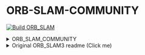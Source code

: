 # ORB-SLAM-COMMUNITY
[![Build ORB_SLAM](https://github.com/shye0930/ORB_SLAM_3_COMMUNITY/actions/workflows/cmake-multi-platform.yml/badge.svg)](https://github.com/shye0930/ORB_SLAM_3_COMMUNITY/actions/workflows/cmake-multi-platform.yml)


<details>
  <summary> ORB_SLAM_COMMUNITY</Summary>

  The [original ORB_SLAM_COMMUNITY](https://github.com/jeremysalwen/ORB_SLAM_COMMUNITY/tree/main)
  This is a community maintained fork of https://github.com/UZ-SLAMLab/ORB_SLAM3.  The official repository has been inactive for over two years, and has accumulated 26 unresolved pull requests and nearly 500 unresolved issues.  Additionally there are numerous bugfixes and improvements scattered throughout the 2.5k+ forks on GitHub.  This fork is an attempt to create a *community consensus* version of ORB_SLAM3 that incorporates all of the best pieces that the community has created.

We welcome pull requests, and we welcome requests for commit access.
</details>


<details>

  <summary>Original ORB_SLAM3 readme (Click me)</summary>
  
  # ORB-SLAM3
  
  ### V1.0, December 22th, 2021
  **Authors:** Carlos Campos, Richard Elvira, Juan J. Gómez Rodríguez, [José M. M. Montiel](http://webdiis.unizar.es/~josemari/), [Juan D. Tardos](http://webdiis.unizar.es/~jdtardos/).
  
  The [Changelog](https://github.com/UZ-SLAMLab/ORB_SLAM3/blob/master/Changelog.md) describes the features of each version.
  
  ORB-SLAM3 is the first real-time SLAM library able to perform **Visual, Visual-Inertial and Multi-Map SLAM** with **monocular, stereo and RGB-D** cameras, using **pin-hole and fisheye** lens models. In all sensor configurations, ORB-SLAM3 is as robust as the best systems available in the literature, and significantly more accurate. 
  
  We provide examples to run ORB-SLAM3 in the [EuRoC dataset](http://projects.asl.ethz.ch/datasets/doku.php?id=kmavvisualinertialdatasets) using stereo or monocular, with or without IMU, and in the [TUM-VI dataset](https://vision.in.tum.de/data/datasets/visual-inertial-dataset) using fisheye stereo or monocular, with or without IMU. Videos of some example executions can be found at [ORB-SLAM3 channel](https://www.youtube.com/channel/UCXVt-kXG6T95Z4tVaYlU80Q).
  
  This software is based on [ORB-SLAM2](https://github.com/raulmur/ORB_SLAM2) developed by [Raul Mur-Artal](http://webdiis.unizar.es/~raulmur/), [Juan D. Tardos](http://webdiis.unizar.es/~jdtardos/), [J. M. M. Montiel](http://webdiis.unizar.es/~josemari/) and [Dorian Galvez-Lopez](http://doriangalvez.com/) ([DBoW2](https://github.com/dorian3d/DBoW2)).
  
  <a href="https://youtu.be/HyLNq-98LRo" target="_blank"><img src="https://img.youtube.com/vi/HyLNq-98LRo/0.jpg" 
  alt="ORB-SLAM3" width="240" height="180" border="10" /></a>
  
  ### Related Publications:
  
  [ORB-SLAM3] Carlos Campos, Richard Elvira, Juan J. Gómez Rodríguez, José M. M. Montiel and Juan D. Tardós, **ORB-SLAM3: An Accurate Open-Source Library for Visual, Visual-Inertial and Multi-Map SLAM**, *IEEE Transactions on Robotics 37(6):1874-1890, Dec. 2021*. **[PDF](https://arxiv.org/abs/2007.11898)**.
  
  [IMU-Initialization] Carlos Campos, J. M. M. Montiel and Juan D. Tardós, **Inertial-Only Optimization for Visual-Inertial Initialization**, *ICRA 2020*. **[PDF](https://arxiv.org/pdf/2003.05766.pdf)**
  
  [ORBSLAM-Atlas] Richard Elvira, J. M. M. Montiel and Juan D. Tardós, **ORBSLAM-Atlas: a robust and accurate multi-map system**, *IROS 2019*. **[PDF](https://arxiv.org/pdf/1908.11585.pdf)**.
  
  [ORBSLAM-VI] Raúl Mur-Artal, and Juan D. Tardós, **Visual-inertial monocular SLAM with map reuse**, IEEE Robotics and Automation Letters, vol. 2 no. 2, pp. 796-803, 2017. **[PDF](https://arxiv.org/pdf/1610.05949.pdf)**. 
  
  [Stereo and RGB-D] Raúl Mur-Artal and Juan D. Tardós. **ORB-SLAM2: an Open-Source SLAM System for Monocular, Stereo and RGB-D Cameras**. *IEEE Transactions on Robotics,* vol. 33, no. 5, pp. 1255-1262, 2017. **[PDF](https://arxiv.org/pdf/1610.06475.pdf)**.
  
  [Monocular] Raúl Mur-Artal, José M. M. Montiel and Juan D. Tardós. **ORB-SLAM: A Versatile and Accurate Monocular SLAM System**. *IEEE Transactions on Robotics,* vol. 31, no. 5, pp. 1147-1163, 2015. (**2015 IEEE Transactions on Robotics Best Paper Award**). **[PDF](https://arxiv.org/pdf/1502.00956.pdf)**.
  
  [DBoW2 Place Recognition] Dorian Gálvez-López and Juan D. Tardós. **Bags of Binary Words for Fast Place Recognition in Image Sequences**. *IEEE Transactions on Robotics,* vol. 28, no. 5, pp. 1188-1197, 2012. **[PDF](http://doriangalvez.com/php/dl.php?dlp=GalvezTRO12.pdf)**
  
  # 1. License
  
  ORB-SLAM3 is released under [GPLv3 license](https://github.com/UZ-SLAMLab/ORB_SLAM3/LICENSE). For a list of all code/library dependencies (and associated licenses), please see [Dependencies.md](https://github.com/UZ-SLAMLab/ORB_SLAM3/blob/master/Dependencies.md).
  
  For a closed-source version of ORB-SLAM3 for commercial purposes, please contact the authors: orbslam (at) unizar (dot) es.
  
  If you use ORB-SLAM3 in an academic work, please cite:
    
      @article{ORBSLAM3_TRO,
        title={{ORB-SLAM3}: An Accurate Open-Source Library for Visual, Visual-Inertial 
                 and Multi-Map {SLAM}},
        author={Campos, Carlos AND Elvira, Richard AND G\´omez, Juan J. AND Montiel, 
                Jos\'e M. M. AND Tard\'os, Juan D.},
        journal={IEEE Transactions on Robotics}, 
        volume={37},
        number={6},
        pages={1874-1890},
        year={2021}
       }
  
  # 2. Prerequisites
  We have tested the library in **Ubuntu 16.04** and **18.04**, but it should be easy to compile in other platforms. A powerful computer (e.g. i7) will ensure real-time performance and provide more stable and accurate results.
  
  ## C++14 or C++11 Compiler
  We use the new thread and chrono functionalities of C++11.
  
  ## Pangolin
  We use [Pangolin](https://github.com/stevenlovegrove/Pangolin) for visualization and user interface. Dowload and install instructions can be found at: https://github.com/stevenlovegrove/Pangolin.
  
  ## OpenCV
  We use [OpenCV](http://opencv.org) to manipulate images and features. Dowload and install instructions can be found at: http://opencv.org. **Required at leat 3.0. Tested with OpenCV 3.2.0 and 4.4.0**.
  
  ## Eigen3
  Required by g2o (see below). Download and install instructions can be found at: http://eigen.tuxfamily.org. **Required at least 3.1.0**.
  
  ## DBoW2 and g2o (Included in Thirdparty folder)
  We use modified versions of the [DBoW2](https://github.com/dorian3d/DBoW2) library to perform place recognition and [g2o](https://github.com/RainerKuemmerle/g2o) library to perform non-linear optimizations. Both modified libraries (which are BSD) are included in the *Thirdparty* folder.
  
  ## Python
  Required to calculate the alignment of the trajectory with the ground truth. **Required Numpy module**.
  
  * (win) http://www.python.org/downloads/windows
  * (deb) `sudo apt install libpython2.7-dev`
  * (mac) preinstalled with osx
  
  ## ROS (optional)
  
  We provide some examples to process input of a monocular, monocular-inertial, stereo, stereo-inertial or RGB-D camera using ROS. Building these examples is optional. These have been tested with ROS Melodic under Ubuntu 18.04.
  
  # 3. Building ORB-SLAM3 library and examples
  
  Clone the repository:
  ```
  git clone https://github.com/UZ-SLAMLab/ORB_SLAM3.git ORB_SLAM3
  ```
  
  We provide a script `build.sh` to build the *Thirdparty* libraries and *ORB-SLAM3*. Please make sure you have installed all required dependencies (see section 2). Execute:
  ```
  cd ORB_SLAM3
  chmod +x build.sh
  ./build.sh
  ```
  
  This will create **libORB_SLAM3.so**  at *lib* folder and the executables in *Examples* folder.
  
  # 4. Running ORB-SLAM3 with your camera
  
  Directory `Examples` contains several demo programs and calibration files to run ORB-SLAM3 in all sensor configurations with Intel Realsense cameras T265 and D435i. The steps needed to use your own camera are: 
  
  1. Calibrate your camera following `Calibration_Tutorial.pdf` and write your calibration file `your_camera.yaml`
  
  2. Modify one of the provided demos to suit your specific camera model, and build it
  
  3. Connect the camera to your computer using USB3 or the appropriate interface
  
  4. Run ORB-SLAM3. For example, for our D435i camera, we would execute:
  
  ```
  ./Examples/Stereo-Inertial/stereo_inertial_realsense_D435i Vocabulary/ORBvoc.txt ./Examples/Stereo-Inertial/RealSense_D435i.yaml
  ```
  
  # 5. EuRoC Examples
  [EuRoC dataset](http://projects.asl.ethz.ch/datasets/doku.php?id=kmavvisualinertialdatasets) was recorded with two pinhole cameras and an inertial sensor. We provide an example script to launch EuRoC sequences in all the sensor configurations.
  
  1. Download a sequence (ASL format) from http://projects.asl.ethz.ch/datasets/doku.php?id=kmavvisualinertialdatasets
  
  2. Open the script "euroc_examples.sh" in the root of the project. Change **pathDatasetEuroc** variable to point to the directory where the dataset has been uncompressed. 
  
  3. Execute the following script to process all the sequences with all sensor configurations:
  ```
  ./euroc_examples
  ```
  
  ## Evaluation
  EuRoC provides ground truth for each sequence in the IMU body reference. As pure visual executions report trajectories centered in the left camera, we provide in the "evaluation" folder the transformation of the ground truth to the left camera reference. Visual-inertial trajectories use the ground truth from the dataset.
  
  Execute the following script to process sequences and compute the RMS ATE:
  ```
  ./euroc_eval_examples
  ```
  
  # 6. TUM-VI Examples
  [TUM-VI dataset](https://vision.in.tum.de/data/datasets/visual-inertial-dataset) was recorded with two fisheye cameras and an inertial sensor.
  
  1. Download a sequence from https://vision.in.tum.de/data/datasets/visual-inertial-dataset and uncompress it.
  
  2. Open the script "tum_vi_examples.sh" in the root of the project. Change **pathDatasetTUM_VI** variable to point to the directory where the dataset has been uncompressed. 
  
  3. Execute the following script to process all the sequences with all sensor configurations:
  ```
  ./tum_vi_examples
  ```
  
  ## Evaluation
  In TUM-VI ground truth is only available in the room where all sequences start and end. As a result the error measures the drift at the end of the sequence. 
  
  Execute the following script to process sequences and compute the RMS ATE:
  ```
  ./tum_vi_eval_examples
  ```
  
  # 7. ROS Examples
  
  ### Building the nodes for mono, mono-inertial, stereo, stereo-inertial and RGB-D
  Tested with ROS Melodic and ubuntu 18.04.
  
  1. Add the path including *Examples/ROS/ORB_SLAM3* to the ROS_PACKAGE_PATH environment variable. Open .bashrc file:
    ```
    gedit ~/.bashrc
    ```
  and add at the end the following line. Replace PATH by the folder where you cloned ORB_SLAM3:
  
    ```
    export ROS_PACKAGE_PATH=${ROS_PACKAGE_PATH}:PATH/ORB_SLAM3/Examples/ROS
    ```
    
  2. Execute `build_ros.sh` script:
  
    ```
    chmod +x build_ros.sh
    ./build_ros.sh
    ```
    
  ### Running Monocular Node
  For a monocular input from topic `/camera/image_raw` run node ORB_SLAM3/Mono. You will need to provide the vocabulary file and a settings file. See the monocular examples above.
  
    ```
    rosrun ORB_SLAM3 Mono PATH_TO_VOCABULARY PATH_TO_SETTINGS_FILE
    ```
  
  ### Running Monocular-Inertial Node
  For a monocular input from topic `/camera/image_raw` and an inertial input from topic `/imu`, run node ORB_SLAM3/Mono_Inertial. Setting the optional third argument to true will apply CLAHE equalization to images (Mainly for TUM-VI dataset).
  
    ```
    rosrun ORB_SLAM3 Mono PATH_TO_VOCABULARY PATH_TO_SETTINGS_FILE [EQUALIZATION]	
    ```
  
  ### Running Stereo Node
  For a stereo input from topic `/camera/left/image_raw` and `/camera/right/image_raw` run node ORB_SLAM3/Stereo. You will need to provide the vocabulary file and a settings file. For Pinhole camera model, if you **provide rectification matrices** (see Examples/Stereo/EuRoC.yaml example), the node will recitify the images online, **otherwise images must be pre-rectified**. For FishEye camera model, rectification is not required since system works with original images:
  
    ```
    rosrun ORB_SLAM3 Stereo PATH_TO_VOCABULARY PATH_TO_SETTINGS_FILE ONLINE_RECTIFICATION
    ```
  
  ### Running Stereo-Inertial Node
  For a stereo input from topics `/camera/left/image_raw` and `/camera/right/image_raw`, and an inertial input from topic `/imu`, run node ORB_SLAM3/Stereo_Inertial. You will need to provide the vocabulary file and a settings file, including rectification matrices if required in a similar way to Stereo case:
  
    ```
    rosrun ORB_SLAM3 Stereo_Inertial PATH_TO_VOCABULARY PATH_TO_SETTINGS_FILE ONLINE_RECTIFICATION [EQUALIZATION]	
    ```
    
  ### Running RGB_D Node
  For an RGB-D input from topics `/camera/rgb/image_raw` and `/camera/depth_registered/image_raw`, run node ORB_SLAM3/RGBD. You will need to provide the vocabulary file and a settings file. See the RGB-D example above.
  
    ```
    rosrun ORB_SLAM3 RGBD PATH_TO_VOCABULARY PATH_TO_SETTINGS_FILE
    ```
  
  **Running ROS example:** Download a rosbag (e.g. V1_02_medium.bag) from the EuRoC dataset (http://projects.asl.ethz.ch/datasets/doku.php?id=kmavvisualinertialdatasets). Open 3 tabs on the terminal and run the following command at each tab for a Stereo-Inertial configuration:
    ```
    roscore
    ```
    
    ```
    rosrun ORB_SLAM3 Stereo_Inertial Vocabulary/ORBvoc.txt Examples/Stereo-Inertial/EuRoC.yaml true
    ```
    
    ```
    rosbag play --pause V1_02_medium.bag /cam0/image_raw:=/camera/left/image_raw /cam1/image_raw:=/camera/right/image_raw /imu0:=/imu
    ```
    
  Once ORB-SLAM3 has loaded the vocabulary, press space in the rosbag tab.
  
  **Remark:** For rosbags from TUM-VI dataset, some play issue may appear due to chunk size. One possible solution is to rebag them with the default chunk size, for example:
    ```
    rosrun rosbag fastrebag.py dataset-room1_512_16.bag dataset-room1_512_16_small_chunks.bag
    ```
  
  # 8. Running time analysis
  A flag in `include\Config.h` activates time measurements. It is necessary to uncomment the line `#define REGISTER_TIMES` to obtain the time stats of one execution which is shown at the terminal and stored in a text file(`ExecTimeMean.txt`).
  
  # 9. Calibration
  You can find a tutorial for visual-inertial calibration and a detailed description of the contents of valid configuration files at  `Calibration_Tutorial.pdf`
<details>
